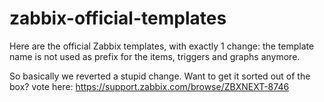 # zabbix-official-templates
Here are the official Zabbix templates, with exactly 1 change:
the template name is not used as prefix for the items, triggers and graphs anymore.

So basically we reverted a stupid change.
Want to get it sorted out of the box? vote here: https://support.zabbix.com/browse/ZBXNEXT-8746
